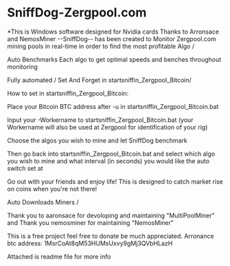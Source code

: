 # SniffDog-Zergpool.com

*This is Windows software designed for Nvidia cards
Thanks to Arronsace and NemosMiner --SniffDog-- has been created to Monitor Zergpool.com mining pools in real-time in order to find the most profitable Algo /

Auto Benchmarks Each algo to get optimal speeds and benches throughout monitoring

Fully automated / Set And Forget in startsniffin_Zergpool_Bitcoin/

How to set in startsniffin_Zergpool_Bitcoin:

Place your Bitcoin BTC address after -u in startsniffin_Zergpool_Bitcoin.bat

Input your -Workername to startsniffin_Zergpool_Bitcoin.bat (your Workername will also be used at Zergpool for identification of your rig)

Choose the algos you wish to mine and let SniffDog benchmark

Then go back into startsniffin_Zergpool_Bitcoin.bat and select which algo you wish to mine and what interval (in seconds) you would like the auto switch set at

Go out with your friends and enjoy life! This is designed to catch market rise on coins when you're not there!

Auto Downloads Miners /

Thank you to aaronsace for devoloping and maintaining "MultiPoolMiner" and Thank you nemosminer for maintaining "NemosMiner"

This is a free project feel free to donate be much appreciated. Arronance btc address: 1MsrCoAt8qM53HUMsUxvy9gMj3QVbHLazH

Attached is readme file for more info